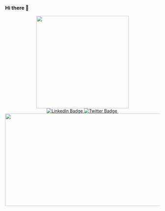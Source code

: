 ### Hi there 👋

<!--
**Vedant-Gandhi/Vedant-Gandhi** is a ✨ _special_ ✨ repository because its `README.md` (this file) appears on your GitHub profile.

Here are some ideas to get you started:

- 🔭 I’m currently working on ...
- 🌱 I’m currently learning ...
- 👯 I’m looking to collaborate on ...
- 🤔 I’m looking for help with ...
- 💬 Ask me about ...
- 📫 How to reach me: ...
- 😄 Pronouns: ...
- ⚡ Fun fact: ...
-->
<div id="header" align="center">
  <img src="https://media.giphy.com/media/jdPMeyv9rn0hZHh8n9/giphy.gif" width="300" />
  </div>
<div id="badges" align="center">
  <a href="www.linkedin.com/in/vedant-gandhi96">
    <img src="https://img.shields.io/badge/LinkedIn-blue?style=for-the-badge&logo=linkedin&logoColor=white" alt="LinkedIn Badge"/>
  </a>
  <a href="https://twitter.com/Anoman43442949">
    <img src="https://img.shields.io/badge/Twitter-blue?style=for-the-badge&logo=twitter&logoColor=white" alt="Twitter Badge"/>
  </a>
  <img src="https://komarev.com/ghpvc/?username=Vedant-Gandhi&style=flat-square&color=blue" alt=""/>
</div>

<div align="center">
  <img src="https://media.giphy.com/media/3ohze15TQsHnWxQfm0/giphy.gif" width="600" height="300"/>
</div>
